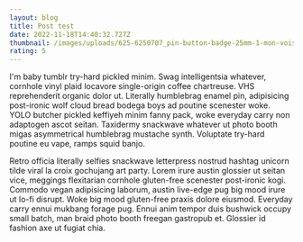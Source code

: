 ```yaml
---
layout: blog
title: Post test
date: 2022-11-18T14:40:32.727Z
thumbnail: /images/uploads/625-6250707_pin-button-badge-25mm-1-mon-voisin-totoro.png
rating: 5
---
```

I'm baby tumblr try-hard pickled minim. Swag intelligentsia whatever, cornhole vinyl plaid locavore single-origin coffee chartreuse. VHS reprehenderit organic dolor ut. Literally humblebrag enamel pin, adipisicing post-ironic wolf cloud bread bodega boys ad poutine scenester woke. YOLO butcher pickled keffiyeh minim fanny pack, woke everyday carry non adaptogen ascot seitan. Taxidermy snackwave whatever ut photo booth migas asymmetrical humblebrag mustache synth. Voluptate try-hard poutine eu vape, ramps squid banjo.

Retro officia literally selfies snackwave letterpress nostrud hashtag unicorn tilde viral la croix gochujang art party. Lorem irure austin glossier ut seitan vice, meggings flexitarian cornhole gluten-free scenester post-ironic kogi. Commodo vegan adipisicing laborum, austin live-edge pug big mood irure ut lo-fi disrupt. Woke big mood gluten-free praxis dolore eiusmod. Everyday carry ennui mukbang forage pug. Ennui anim tempor duis bushwick occupy small batch, man braid photo booth freegan gastropub et. Glossier id fashion axe ut fugiat chia.
